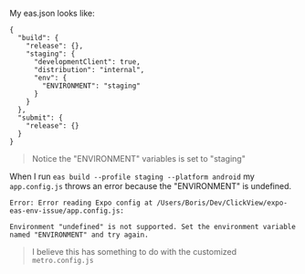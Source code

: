 
My eas.json looks like:

```
{
  "build": {
    "release": {},
    "staging": {
      "developmentClient": true,
      "distribution": "internal",
      "env": {
        "ENVIRONMENT": "staging"
      }
    }
  },
  "submit": {
    "release": {}
  }
}
```

> Notice the "ENVIRONMENT" variables is set to "staging"

When I run `eas build --profile staging --platform android` my `app.config.js` throws an error because the "ENVIRONMENT" is undefined.

```
Error: Error reading Expo config at /Users/Boris/Dev/ClickView/expo-eas-env-issue/app.config.js:

Environment "undefined" is not supported. Set the environment variable named "ENVIRONMENT" and try again.
```

> I believe this has something to do with the customized `metro.config.js`